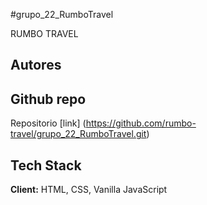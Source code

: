 #grupo_22_RumboTravel

RUMBO TRAVEL




## Autores



## Github repo
Repositorio [link] (https://github.com/rumbo-travel/grupo_22_RumboTravel.git)


## Tech Stack

**Client:** HTML, CSS, Vanilla JavaScript
